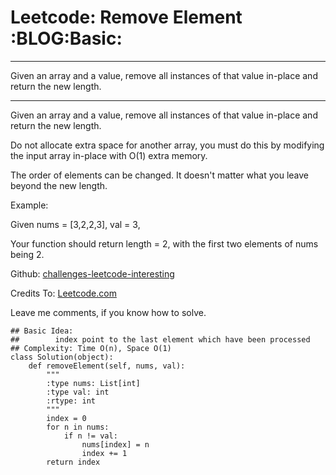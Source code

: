 # Leetcode: Remove Element     :BLOG:Basic:


---

Given an array and a value, remove all instances of that value in-place and return the new length.  

---

Given an array and a value, remove all instances of that value in-place and return the new length.  

Do not allocate extra space for another array, you must do this by modifying the input array in-place with O(1) extra memory.  

The order of elements can be changed. It doesn't matter what you leave beyond the new length.  

Example:  

Given nums = [3,2,2,3], val = 3,  

Your function should return length = 2, with the first two elements of nums being 2.  

Github: [challenges-leetcode-interesting](https://github.com/DennyZhang/challenges-leetcode-interesting/tree/master/remove-element)  

Credits To: [Leetcode.com](https://leetcode.com/problems/remove-element/description/)  

Leave me comments, if you know how to solve.  

    ## Basic Idea:
    ##        index point to the last element which have been processed
    ## Complexity: Time O(n), Space O(1)
    class Solution(object):
        def removeElement(self, nums, val):
            """
            :type nums: List[int]
            :type val: int
            :rtype: int
            """
            index = 0
            for n in nums:
                if n != val:
                    nums[index] = n
                    index += 1
            return index